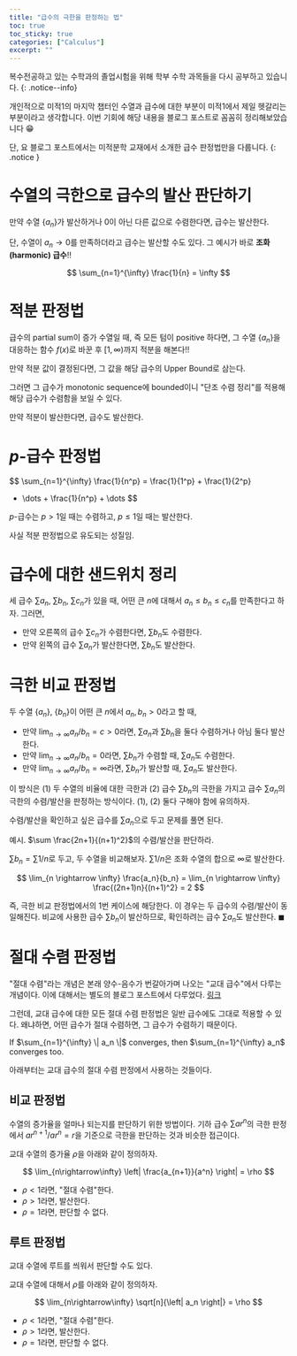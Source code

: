 ```yaml
---
title: "급수의 극한을 판정하는 법"
toc: true
toc_sticky: true
categories: ["Calculus"]
excerpt: ""
---
```


복수전공하고 있는 수학과의 졸업시험을 위해 학부 수학 과목들을 다시 공부하고 있습니다.
{: .notice--info}

개인적으로 미적1의 마지막 챕터인 수열과 급수에 대한 부분이 미적1에서 제일 헷갈리는 부분이라고 생각합니다. 이번 기회에 해당 내용을 블로그 포스트로 꼼꼼히 정리해보았습니다 😁

단, 요 블로그 포스트에서는 미적분학 교재에서 소개한 급수 판정법만을 다룹니다.
{: .notice }

# 수열의 극한으로 급수의 발산 판단하기

<div class="theorem" markdown="1">

만약 수열 $\{ a_n \}$가 발산하거나 $0$이 아닌 다른 값으로 수렴한다면, 급수는 발산한다.

</div>

단, <span class="red">수열이 $a_n \rightarrow 0$를 만족하더라고 급수는 발산할 수도 있다.</span> 그 예시가 바로 **조화(harmonic) 급수**!!

$$
\sum_{n=1}^{\infty} \frac{1}{n} = \infty
$$

# 적분 판정법

<div class="theorem" markdown="1">

급수의 partial sum이 증가 수열일 때, 즉 모든 텀이 positive 하다면, 그 수열 $\{ a_n \}$을 대응하는 함수 $f(x)$로 바꾼 후 $[1, \infty)$까지 적분을 해본다!!

만약 적분 값이 결정된다면, 그 값을 해당 급수의 Upper Bound로 삼는다.

그러면 그 급수가 monotonic sequence에 bounded이니 "단조 수렴 정리"를 적용해 해당 급수가 수렴함을 보일 수 있다.

만약 적분이 발산한다면, 급수도 발산한다.

</div>

# $p$-급수 판정법

<div class="theorem" markdown="1">

$$
\sum_{n=1}^{\infty} \frac{1}{n^p} = \frac{1}{1^p} + \frac{1}{2^p}
 + \dots + \frac{1}{n^p} + \dots
$$

$p$-급수는 $p > 1$일 때는 수렴하고, $p \le 1$일 때는 발산한다.

</div>

사실 적분 판정법으로 유도되는 성질임.

# 급수에 대한 샌드위치 정리

<div class="theorem" markdown="1">

세 급수 $\sum a_n$, $\sum b_n$, $\sum c_n$가 있을 때, 어떤 큰 $n$에 대해서 $a_n \le b_n \le c_n$를 만족한다고 하자. 그러면,

- 만약 오른쪽의 급수 $\sum c_n$가 수렴한다면, $\sum b_n$도 수렴한다.
- 만약 왼쪽의 급수 $\sum a_n$가 발산한다면, $\sum b_n$도 발산한다.

</div>

# 극한 비교 판정법

<div class="theorem" markdown="1">

두 수열 $\{ a_n \}$, $\{ b_n \}$이 어떤 큰 $n$에서 $a_n, b_n > 0$라고 할 때,

- 만약 $\lim_{n\rightarrow\infty}a_n/b_n = c > 0$라면, $\sum a_n$과 $\sum b_n$을 둘다 수렴하거나 아님 둘다 발산한다.
- 만약 $\lim_{n\rightarrow\infty}a_n/b_n = 0$라면, $\sum b_n$가 수렴할 때, $\sum a_n$도 수렴한다.
- 만약 $\lim_{n\rightarrow\infty}a_n/b_n = \infty$라면, $\sum b_n$가 발산할 때, $\sum a_n$도 발산한다.

</div>

이 방식은 (1) 두 수열의 비율에 대한 극한과 (2) 급수 $\sum b_n$의 극한을 가지고 급수 $\sum a_n$의 극한의 수렴/발산을 판정하는 방식이다. (1), (2) 둘다 구해야 함에 유의하자.

수렴/발산을 확인하고 싶은 급수를 $\sum a_n$으로 두고 문제를 풀면 된다.

예시. $\sum \frac{2n+1}{(n+1)^2}$의 수렴/발산을 판단하라.

$\sum b_n = \sum 1/n$로 두고, 두 수열을 비교해보자. $\sum 1/n$은 조화 수열의 합으로 $\infty$로 발산한다.

$$
\lim_{n \rightarrow \infty} \frac{a_n}{b_n} = \lim_{n \rightarrow \infty} \frac{(2n+1)n}{(n+1)^2} = 2
$$

즉, 극한 비교 판정법에서의 1번 케이스에 해당한다. 이 경우는 두 급수의 수렴/발산이 동일해진다. 비교에 사용한 급수 $\sum b_n$이 발산하므로, 확인하려는 급수 $\sum a_n$도 발산한다. $\blacksquare$

# 절대 수렴 판정법

"절대 수렴"라는 개념은 본래 양수-음수가 번갈아가며 나오는 "교대 급수"에서 다루는 개념이다. 이에 대해서는 별도의 블로그 포스트에서 다루었다. [링크](https://bluehorn07.github.io/2024/06/08/method-of-determining-the-limit-of-an-alternating-series/)

그런데, 교대 급수에 대한 모든 절대 수렴 판정법은 일반 급수에도 그대로 적용할 수 있다. 왜냐하면, 어떤 급수가 절대 수렴하면, 그 급수가 수렴하기 때문이다.

<div class="theorem" markdown="1">

If $\sum_{n=1}^{\infty} \| a_n \|$ converges, then $\sum_{n=1}^{\infty} a_n$ converges too.

</div>

아래부터는 교대 급수의 절대 수렴 판정에서 사용하는 것들이다.

## 비교 판정법

수열의 증가율을 얼마나 되는지를 판단하기 위한 방법이다. 기하 급수 $\sum ar^n$의 극한 판정에서 $ar^{n+1}/ar^n = r$을 기준으로 극한을 판단하는 것과 비슷한 접근이다.

<div class="theorem" markdown="1">

교대 수열의 증가율 $\rho$을 아래와 같이 정의하자.

$$
\lim_{n\rightarrow\infty} \left| \frac{a_{n+1}}{a^n} \right| = \rho
$$

- $\rho < 1$라면, "절대 수렴"한다.
- $\rho > 1$라면, 발산한다.
- $\rho = 1$라면, 판단할 수 없다.

</div>

## 루트 판정법

교대 수열에 루트를 씌워서 판단할 수도 있다.

<div class="theorem" markdown="1">

교대 수열에 대해서 $\rho$를 아래와 같이 정의하자.

$$
\lim_{n\rightarrow\infty} \sqrt[n]{\left| a_n \right|} = \rho
$$

- $\rho < 1$라면, "절대 수렴"한다.
- $\rho > 1$라면, 발산한다.
- $\rho = 1$라면, 판단할 수 없다.

</div>